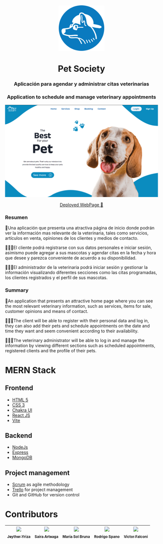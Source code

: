 <p align="center"><a href="https://pet-society-lilac.vercel.app/" target="_blank" rel="noopener noreferrer"><img width="150" src="https://github.com/No-Country/c6-37-ft-mern/blob/main/front/public/assets/icono.png" alt="PetSociety logo"></a></p>

<p align="center">
  <h1 align="center">Pet Society</h1>
</p>

<p align="center">
  <h3 align="center">Aplicación para agendar y administrar citas veterinarias</h3>
</p>
<p align="center">
  <h3 align="center">Application to schedule and manage veterinary appointments</h3>
</p>
<p align="center"><a href="https://pet-society-lilac.vercel.app/" target="_blank" rel="noopener noreferrer"><img width=800" src="https://github.com/No-Country/c6-37-ft-mern/blob/main/front/public/assets/overview.png" alt="PetSociety overview"></a></p>
  
<p align="center"><a href="https://pet-society-lilac.vercel.app/" target="_blank" rel="noopener noreferrer">Deployed WebPage 🚀</a></p>

### Resumen
🐶Una aplicación que presenta una atractiva página de inicio donde podrán ver la información mas relevante de la veterinaria, tales como servicios, artículos en venta, opiniones de los clientes y medios de contacto.

👩🏻‍💻El cliente podrá registrarse con sus datos personales e iniciar sesión, asimismo puede agregar a sus mascotas y agendar citas en la fecha y hora que desee y parezca conveniente de acuerdo a su disponibilidad.

👨🏻‍⚕️El administrador de la veterinaria podrá iniciar sesión y gestionar la información visualizando diferentes secciones como las citas programadas, los clientes registrados y el perfil de sus mascotas.

### Summary

🐶An application that presents an attractive home page where you can see the most relevant veterinary information, such as services, items for sale, customer opinions and means of contact.

👩🏻‍💻The client will be able to register with their personal data and log in, they can also add their pets and schedule appointments on the date and time they want and seem convenient according to their availability.

👨🏻‍⚕️The veterinary administrator will be able to log in and manage the information by viewing different sections such as scheduled appointments, registered clients and the profile of their pets.

# MERN Stack
## Frontend
- [HTML 5](https://developer.mozilla.org/es/docs/Glossary/HTML5)
- [CSS 3](https://developer.mozilla.org/es/docs/Glossary/CSS)
- [Chakra UI](https://chakra-ui.com/)
- [React JS](https://reactjs.org/)
- [Vite](https://vitejs.dev/)

## Backend 
- [NodeJs](https://nodejs.org/)
- [Express](https://expressjs.com/)
- [MongoDB](https://www.mongodb.com/)

## Project management 
- [Scrum](https://www.scrum.org/resources/what-is-scrum) as agile methodology
- [Trello](https://trello.com/jeytheryriza/boards) for project management
- Git and GitHub for version control

# Contributors

| [<img src="https://user-images.githubusercontent.com/30716739/188255862-4007fa2e-dae9-4fba-a593-55f2c533b0c1.png" width=50><br><sub>Jeyther Yriza</sub>](https://github.com/Jeyther) |  [<img src="https://user-images.githubusercontent.com/30716739/188255894-03f66de0-76bd-406a-88c6-51edc9b4384d.png" width=50><br><sub>Saira Arteaga</sub>](https://github.com/ellenpimentel) |  [<img src="https://user-images.githubusercontent.com/30716739/188255917-732d16e6-ea21-4b45-a936-81c0e6bc7613.png" width=50><br><sub>María Sol Bruna</sub>](https://github.com/MariaSolBruna) | [<img src="https://user-images.githubusercontent.com/30716739/188255965-61379da3-e6a2-4aff-a879-ccc394d1e144.png" width=50><br><sub>Rodrigo Spano</sub>](https://github.com/RodrigoSpano) | [<img src="https://user-images.githubusercontent.com/30716739/188256015-1216a348-4fa8-4d73-8529-baa2a9ad7f03.png" width=50><br><sub>Victor Falconi</sub>](https://github.com/VictorFalconi) | 
| :---: | :---: | :---: | :---: | :---: |
